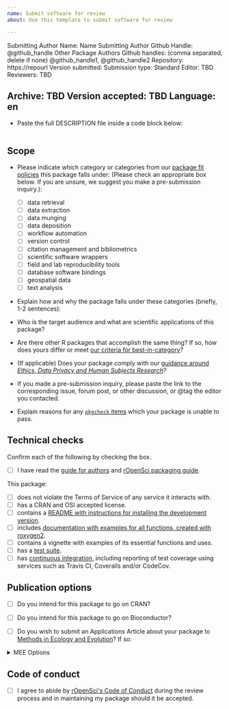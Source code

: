 ```yaml
---
name: Submit software for review
about: Use this template to submit software for review

---
```


<!---
Below, please enter values for (1) submitting author GitHub handle (replacing "@github_handle@); and (2) Repository URL (replacing "https://repourl"). Values for additional package authors may also be specified, replacing "@github_handle1", "@github_handle2" - delete these if not needed. DO NOT DELETE HTML SYMBOLS (everything between "<!" and ">"). Replace only "@github_handle" and "https://repourl". This comment may be deleted once it has been read and understood.
--->

Submitting Author Name: Name
Submitting Author Github Handle: <!--author1-->@github_handle<!--end-author1-->
Other Package Authors Github handles: (comma separated, delete if none) <!--author-others-->@github_handle1, @github_handle2<!--end-author-others-->
Repository:  <!--repourl-->https://repourl<!--end-repourl-->
Version submitted:
Submission type: <!--submission-type-->Standard<!--end-submission-type-->
Editor: <!--editor--> TBD <!--end-editor-->
Reviewers: <!--reviewers-list--> TBD <!--end-reviewers-list-->
<!--due-dates-list--><!--end-due-dates-list-->
Archive: TBD
Version accepted: TBD
Language: <!--language-->en<!--end-language-->
---



-   Paste the full DESCRIPTION file inside a code block below:

```

```


## Scope

- Please indicate which category or categories from our [package fit policies](https://ropensci.github.io/dev_guide/policies.html#package-categories) this package falls under: (Please check an appropriate box below. If you are unsure, we suggest you make a pre-submission inquiry.):

	- [ ] data retrieval
	- [ ] data extraction
	- [ ] data munging
	- [ ] data deposition
	- [ ] workflow automation
	- [ ] version control
	- [ ] citation management and bibliometrics
	- [ ] scientific software wrappers
	- [ ] field and lab reproducibility tools
	- [ ] database software bindings
	- [ ] geospatial data
	- [ ] text analysis

- Explain how and why the package falls under these categories (briefly, 1-2 sentences):


-   Who is the target audience and what are scientific applications of this package?

-   Are there other R packages that accomplish the same thing? If so, how does yours differ or meet [our criteria for best-in-category](https://ropensci.github.io/dev_guide/policies.html#overlap)?

-   (If applicable) Does your package comply with our [guidance around _Ethics, Data Privacy and Human Subjects Research_](https://devguide.ropensci.org/policies.html#ethics-data-privacy-and-human-subjects-research)?

-   If you made a pre-submission inquiry, please paste the link to the corresponding issue, forum post, or other discussion, or @tag the editor you contacted.

-   Explain reasons for any [`pkgcheck` items](https://docs.ropensci.org/pkgcheck/) which your package is unable to pass.

## Technical checks

Confirm each of the following by checking the box.

- [ ] I have read the [guide for authors](https://devguide.ropensci.org/guide-for-authors.html) and [rOpenSci packaging guide](https://devguide.ropensci.org/building.html).

This package:

- [ ] does not violate the Terms of Service of any service it interacts with.
- [ ] has a CRAN and OSI accepted license.
- [ ] contains a [README with instructions for installing the development version](https://ropensci.github.io/dev_guide/building.html#readme).
- [ ] includes [documentation with examples for all functions, created with roxygen2](https://ropensci.github.io/dev_guide/building.html#documentation).
- [ ] contains a vignette with examples of its essential functions and uses.
- [ ] has a [test suite](https://ropensci.github.io/dev_guide/building.html#testing).
- [ ] has [continuous integration](https://ropensci.github.io/dev_guide/ci.html), including reporting of test coverage using services such as Travis CI, Coveralls and/or CodeCov.

## Publication options

- [ ] Do you intend for this package to go on CRAN?
- [ ] Do you intend for this package to go on Bioconductor?

- [ ] Do you wish to submit an Applications Article about your package to [Methods in Ecology and Evolution](http://besjournals.onlinelibrary.wiley.com/hub/journal/10.1111/(ISSN)2041-210X/)? If so:

<details>
<summary>MEE Options</summary>

- [ ] The package is novel and will be of interest to the broad readership of the journal.
- [ ] The manuscript describing the package is no longer than 3000 words.
- [ ] You intend to archive the code for the package in a long-term repository which meets the requirements of the journal (see [MEE's Policy on Publishing Code](http://besjournals.onlinelibrary.wiley.com/hub/journal/10.1111/(ISSN)2041-210X/journal-resources/policy-on-publishing-code.html))
- (*Scope: Do consider MEE's [Aims and Scope](http://besjournals.onlinelibrary.wiley.com/hub/journal/10.1111/(ISSN)2041-210X/aims-and-scope/read-full-aims-and-scope.html) for your manuscript. We make no guarantee that your manuscript will be within MEE scope.*)
- (*Although not required, we strongly recommend having a full manuscript prepared when you submit here.*)
- (*Please do not submit your package separately to Methods in Ecology and Evolution*)

</details>

## Code of conduct

- [ ] I agree to abide by [rOpenSci's Code of Conduct](https://ropensci.org/code-of-conduct/) during the review process and in maintaining my package should it be accepted.
